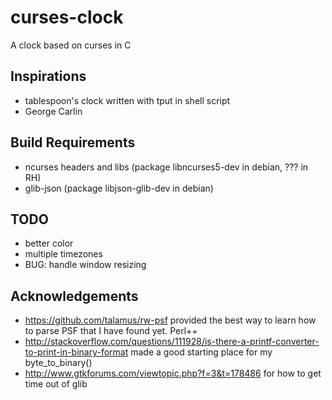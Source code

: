 curses-clock
============

A clock based on curses in C

Inspirations
------------

* tablespoon's clock written with tput in shell script
* George Carlin

Build Requirements
------------------

* ncurses headers and libs (package libncurses5-dev in debian, ??? in RH)
* glib-json (package libjson-glib-dev in debian)

TODO
----

* better color
* multiple timezones
* BUG: handle window resizing

Acknowledgements
----------------
* https://github.com/talamus/rw-psf provided the best way to learn how to parse PSF that I have found yet.  Perl++
* http://stackoverflow.com/questions/111928/is-there-a-printf-converter-to-print-in-binary-format made a good starting place for my byte_to_binary()
* http://www.gtkforums.com/viewtopic.php?f=3&t=178486 for how to get time out of glib
